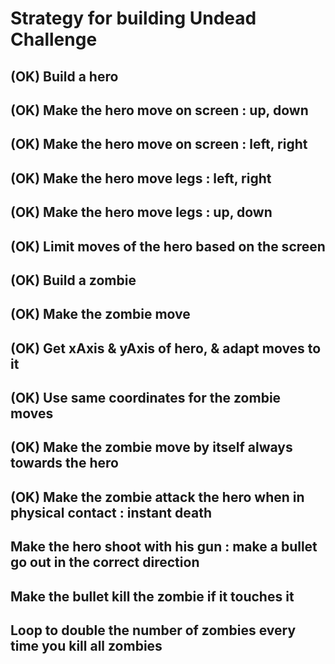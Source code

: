 # Strategy for building Undead Challenge
## (OK) Build a hero
## (OK) Make the hero move on screen : up, down
## (OK) Make the hero move on screen : left, right
## (OK) Make the hero move legs : left, right
## (OK) Make the hero move legs : up, down
## (OK) Limit moves of the hero based on the screen
## (OK) Build a zombie
## (OK) Make the zombie move
## (OK) Get xAxis & yAxis of hero, & adapt moves to it
## (OK) Use same coordinates for the zombie moves
## (OK) Make the zombie move by itself always towards the hero
## (OK) Make the zombie attack the hero when in physical contact : instant death
## Make the hero shoot with his gun : make a bullet go out in the correct direction
## Make the bullet kill the zombie if it touches it
## Loop to double the number of zombies every time you kill all zombies
